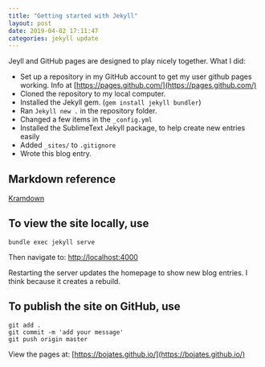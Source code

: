 ```yaml
---
title: "Getting started with Jekyll"
layout: post
date: 2019-04-02 17:11:47
categories: jekyll update
---
```

Jeyll and GitHub pages are designed to play nicely together. What I did: 

 - Set up a repository in my GitHub account to get my user github pages working. Info at [https://pages.github.com/](https://pages.github.com/)
 - Cloned the repository to my local computer. 
 - Installed the Jekyll gem. (`gem install jekyll bundler`)
 - Ran `Jekyll new .` in the repository folder. 
 - Changed a few items in the `_config.yml`
 - Installed the SublimeText Jekyll package, to help create new entries easily
 - Added `_sites/` to `.gitignore`
 - Wrote this blog entry.

## Markdown reference

[Kramdown](https://kramdown.gettalong.org/quickref.html)

## To view the site locally, use

    bundle exec jekyll serve

Then navigate to: [http://localhost:4000](http://localhost:4000)

Restarting the server updates the homepage to show new blog entries. I think because it creates a rebuild. 

## To publish the site on GitHub, use

    git add .
    git commit -m 'add your message'
    git push origin master

View the pages at: [https://bojates.github.io/](https://bojates.github.io/)

    

